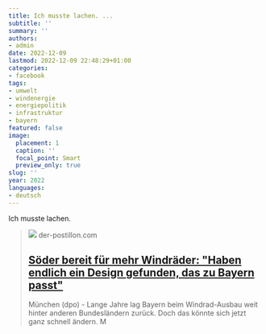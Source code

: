 ```yaml
---
title: Ich musste lachen. ...
subtitle: ''
summary: ''
authors:
- admin
date: 2022-12-09
lastmod: 2022-12-09 22:48:29+01:00
categories:
- facebook
tags:
- umwelt
- windenergie
- energiepolitik
- infrastruktur
- bayern
featured: false
image:
  placement: 1
  caption: ''
  focal_point: Smart
  preview_only: true
slug: ''
year: 2022
languages:
- deutsch
---
```


Ich musste lachen.
> [![](https://blogger.googleusercontent.com/img/b/R29vZ2xl/AVvXsEhekRGPhftG3UQ4s4cywDStpck9PVUyhnJSgnFGvS2F_X2tpZ3qyG7rJr2NTTlrKl7RUQS7Acn0Gy_pyWbS4JwyowEjDcjKsFfVksa0FKW94t7wreGiYomI380qSeUtvH8xe8CIa0ewyYynsg6oMjJps04MnZNOsUHqvi5or6QKm0QuDn9oUfHYiAXZEw/w1600/Kruzira%CC%88der%208.png)](https://www.der-postillon.com/2022/12/windkruzifixe.html)
> der-postillon.com
> ## [Söder bereit für mehr Windräder: "Haben endlich ein Design gefunden, das zu Bayern passt"](https://www.der-postillon.com/2022/12/windkruzifixe.html)
>
>München (dpo) - Lange Jahre lag Bayern beim Windrad-Ausbau weit hinter anderen Bundesländern zurück. Doch das könnte sich jetzt ganz schnell ändern. M